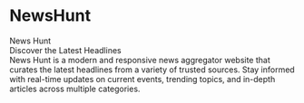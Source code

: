 # NewsHunt
News Hunt<br> Discover the Latest Headlines<br> News Hunt is a modern and responsive news aggregator website that curates the latest headlines from a variety of trusted sources. Stay informed with real-time updates on current events, trending topics, and in-depth articles across multiple categories.
